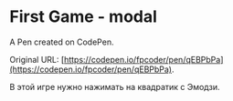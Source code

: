 # First Game - modal

A Pen created on CodePen.

Original URL: [https://codepen.io/fpcoder/pen/qEBPbPa](https://codepen.io/fpcoder/pen/qEBPbPa).

В этой игре нужно нажимать на квадратик с Эмодзи.